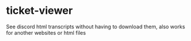 # ticket-viewer
See discord html transcripts without having to download them, also works for another websites or html files

